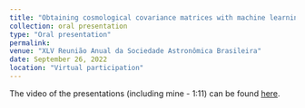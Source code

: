 ```yaml
---
title: "Obtaining cosmological covariance matrices with machine learning"
collection: oral presentation
type: "Oral presentation"
permalink:
venue: "XLV Reunião Anual da Sociedade Astronômica Brasileira"
date: September 26, 2022
location: "Virtual participation"
---
```


The video of the presentations (including mine - 1:11) can be found [here](https://www.youtube.com/watch?v=bwwl_tjM2Go).

